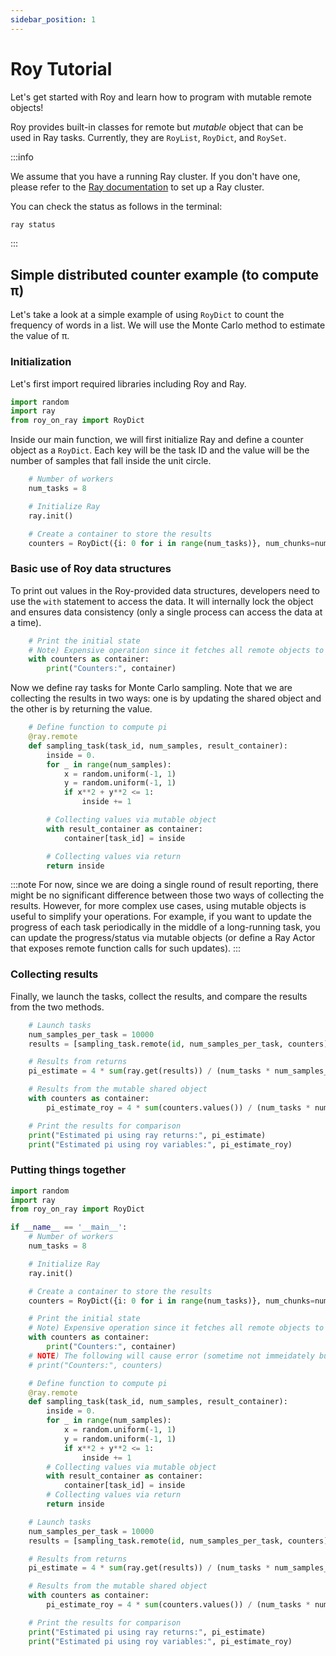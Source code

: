 ```yaml
---
sidebar_position: 1
---
```


# Roy Tutorial

Let's get started with Roy and learn how to program with mutable remote objects!

Roy provides built-in classes for remote but _mutable_ object that can be used in Ray tasks. Currently, they are `RoyList`, `RoyDict`, and `RoySet`.

:::info

We assume that you have a running Ray cluster. If you don't have one, please refer to the [Ray documentation](https://docs.ray.io/en/latest/index.html) to set up a Ray cluster.

You can check the status as follows in the terminal:

```bash
ray status
```

:::

## Simple distributed counter example (to compute π)

Let's take a look at a simple example of using `RoyDict` to count the frequency of words in a list.
We will use the Monte Carlo method to estimate the value of π.

### Initialization

Let's first import required libraries including Roy and Ray.

```python
import random
import ray
from roy_on_ray import RoyDict
```

Inside our main function, we will first initialize Ray and define a counter object as a `RoyDict`.
Each key will be the task ID and the value will be the number of samples that fall inside the unit circle.

```python
    # Number of workers
    num_tasks = 8

    # Initialize Ray
    ray.init()

    # Create a container to store the results
    counters = RoyDict({i: 0 for i in range(num_tasks)}, num_chunks=num_tasks)
```

### Basic use of Roy data structures

To print out values in the Roy-provided data structures, developers need to use the `with` statement to access the data. It will internally lock the object and ensures data consistency (only a single process can access the data at a time).

```python
    # Print the initial state
    # Note) Expensive operation since it fetches all remote objects to print
    with counters as container:
        print("Counters:", container)
```

Now we define ray tasks for Monte Carlo sampling. Note that we are collecting the results in two ways: one is by updating the shared object and the other is by returning the value.

```python
    # Define function to compute pi
    @ray.remote
    def sampling_task(task_id, num_samples, result_container):
        inside = 0.
        for _ in range(num_samples):
            x = random.uniform(-1, 1)
            y = random.uniform(-1, 1)
            if x**2 + y**2 <= 1:
                inside += 1

        # Collecting values via mutable object
        with result_container as container:
            container[task_id] = inside

        # Collecting values via return
        return inside
```

:::note
For now, since we are doing a single round of result reporting, there might be no significant difference between those two ways of collecting the results. However, for more complex use cases, using mutable objects is useful to simplify your operations. For example, if you want to update the progress of each task periodically in the middle of a long-running task, you can update the progress/status via mutable objects (or define a Ray Actor that exposes remote function calls for such updates).
:::

### Collecting results

Finally, we launch the tasks, collect the results, and compare the results from the two methods.

```python
    # Launch tasks
    num_samples_per_task = 10000
    results = [sampling_task.remote(id, num_samples_per_task, counters) for id in range(num_tasks)]

    # Results from returns
    pi_estimate = 4 * sum(ray.get(results)) / (num_tasks * num_samples_per_task)

    # Results from the mutable shared object
    with counters as container:
        pi_estimate_roy = 4 * sum(counters.values()) / (num_tasks * num_samples_per_task)

    # Print the results for comparison
    print("Estimated pi using ray returns:", pi_estimate)
    print("Estimated pi using roy variables:", pi_estimate_roy)
```

### Putting things together

```python
import random
import ray
from roy_on_ray import RoyDict

if __name__ == '__main__':
    # Number of workers
    num_tasks = 8

    # Initialize Ray
    ray.init()

    # Create a container to store the results
    counters = RoyDict({i: 0 for i in range(num_tasks)}, num_chunks=num_tasks)

    # Print the initial state
    # Note) Expensive operation since it fetches all remote objects to print
    with counters as container:
        print("Counters:", container)
    # NOTE) The following will cause error (sometime not immeidately but eventually)
    # print("Counters:", counters)

    # Define function to compute pi
    @ray.remote
    def sampling_task(task_id, num_samples, result_container):
        inside = 0.
        for _ in range(num_samples):
            x = random.uniform(-1, 1)
            y = random.uniform(-1, 1)
            if x**2 + y**2 <= 1:
                inside += 1
        # Collecting values via mutable object
        with result_container as container:
            container[task_id] = inside
        # Collecting values via return
        return inside

    # Launch tasks
    num_samples_per_task = 10000
    results = [sampling_task.remote(id, num_samples_per_task, counters) for id in range(num_tasks)]

    # Results from returns
    pi_estimate = 4 * sum(ray.get(results)) / (num_tasks * num_samples_per_task)

    # Results from the mutable shared object
    with counters as container:
        pi_estimate_roy = 4 * sum(counters.values()) / (num_tasks * num_samples_per_task)

    # Print the results for comparison
    print("Estimated pi using ray returns:", pi_estimate)
    print("Estimated pi using roy variables:", pi_estimate_roy)
```
